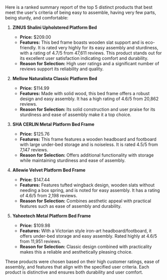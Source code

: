 Here is a ranked summary report of the top 5 distinct products that best meet the user's criteria of being easy to assemble, having very few parts, being sturdy, and comfortable:

1. **ZINUS Shalini Upholstered Platform Bed**
   - **Price:** $209.00
   - **Features:** This bed frame boasts wooden slat support and is eco-friendly. It is rated very highly for its easy assembly and sturdiness, with a rating of 4.7/5 from 47,611 reviews. This product stands out for its excellent user satisfaction indicating comfort and durability.
   - **Reason for Selection:** High user ratings and a significant number of reviews support its reliability and quality.

2. **Mellow Naturalista Classic Platform Bed**
   - **Price:** $114.99
   - **Features:** Made with solid wood, this bed frame offers a robust design and easy assembly. It has a high rating of 4.6/5 from 20,862 reviews.
   - **Reason for Selection:** Its solid construction and user praise for its sturdiness and ease of assembly make it a top choice.

3. **SHA CERLIN Metal Platform Bed Frame**
   - **Price:** $125.76
   - **Features:** This frame features a wooden headboard and footboard with large under-bed storage and is noiseless. It is rated 4.5/5 from 7,147 reviews.
   - **Reason for Selection:** Offers additional functionality with storage while maintaining sturdiness and ease of assembly.

4. **Allewie Velvet Platform Bed Frame**
   - **Price:** $147.44
   - **Features:** Features tufted wingback design, wooden slats without needing a box spring, and is noted for easy assembly. It has a rating of 4.6/5 from 2,198 reviews.
   - **Reason for Selection:** Combines aesthetic appeal with practical features such as ease of assembly and durability.

5. **Yaheetech Metal Platform Bed Frame**
   - **Price:** $109.98
   - **Features:** With a Victorian style iron-art headboard/footboard, it offers under-bed storage and easy assembly. Rated highly at 4.6/5 from 11,951 reviews.
   - **Reason for Selection:** Classic design combined with practicality makes this a reliable and aesthetically pleasing choice.

These products were chosen based on their high customer ratings, ease of assembly, and features that align with the specified user criteria. Each product is distinctive and ensures both durability and user comfort.